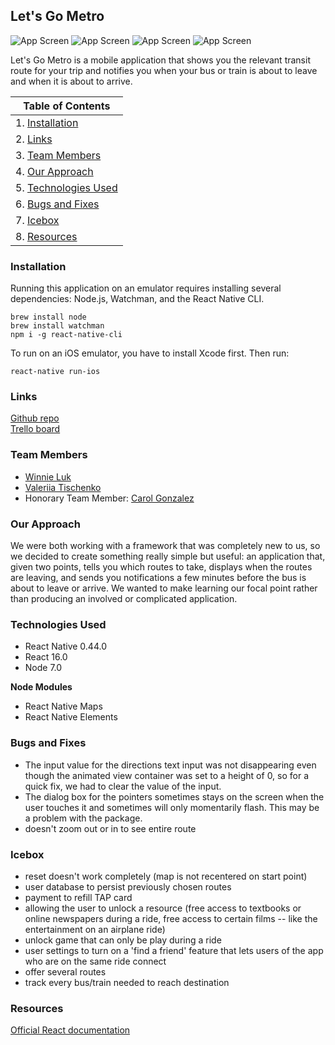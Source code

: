 ## Let's Go Metro

![App Screen](https://github.com/CodingForProduct/Lets-Go-Metro/blob/master/app/images/app-1.png)
![App Screen](https://github.com/CodingForProduct/Lets-Go-Metro/blob/master/app/images/app-2.png)
![App Screen](https://github.com/CodingForProduct/Lets-Go-Metro/blob/master/app/images/app-3.png)
![App Screen](https://github.com/CodingForProduct/Lets-Go-Metro/blob/master/app/images/app-4.png)

Let's Go Metro is a mobile application that shows you the relevant transit route for your trip and notifies you when your bus or train is about to leave and when it is about to arrive.

|Table of Contents|
|---|
|1. [Installation](#installation)|
|2. [Links](#links)|
|3. [Team Members](#team)|
|4. [Our Approach](#approach)|
|5. [Technologies Used](#technologies)|
|6. [Bugs and Fixes](#bugs)|
|7. [Icebox](#icebox)|
|8. [Resources](#resources)| 

### <a name="installation">Installation</a>
Running this application on an emulator requires installing several dependencies: Node.js, Watchman, and the React Native CLI.
```
brew install node
brew install watchman
npm i -g react-native-cli
```

To run on an iOS emulator, you have to install Xcode first. Then run:
```
react-native run-ios
```

### <a name="links">Links</a>
[Github repo](https://github.com/CodingForProduct/Lets-Go-Metro)  
[Trello board](https://trello.com/b/H8ZakZ6u/ideas)

### <a name="team">Team Members</a>
* [Winnie Luk](https://github.com/winniecluk)
* [Valeriia Tischenko](https://github.com/v1-lab)
* Honorary Team Member: [Carol Gonzalez](https://github.com/carolag)

### <a name="approach">Our Approach</a>
We were both working with a framework that was completely new to us, so we decided to create something really simple but useful: an application that, given two points, tells you which routes to take, displays when the routes are leaving, and sends you notifications a few minutes before the bus is about to leave or arrive. We wanted to make learning our focal point rather than producing an involved or complicated application.

### <a name="technologies">Technologies Used</a>
* React Native 0.44.0
* React 16.0
* Node 7.0

**Node Modules**
* React Native Maps
* React Native Elements

### <a name="bugs">Bugs and Fixes</a>
* The input value for the directions text input was not disappearing even though the animated view container was set to a height of 0, so for a quick fix, we had to clear the value of the input.
* The dialog box for the pointers sometimes stays on the screen when the user touches it and sometimes will only momentarily flash. This may be a problem with the package.
* doesn't zoom out or in to see entire route

### <a name="icebox">Icebox</a>
* reset doesn't work completely (map is not recentered on start point)
* user database to persist previously chosen routes
* payment to refill TAP card
* allowing the user to unlock a resource (free access to textbooks or online newspapers during a ride, free access to certain films -- like the entertainment on an airplane ride)
* unlock game that can only be play during a ride
* user settings to turn on a 'find a friend' feature that lets users of the app who are on the same ride connect
* offer several routes
* track every bus/train needed to reach destination

### <a name="resources">Resources</a>
[Official React documentation](https://facebook.github.io/react-native/docs/getting-started.html)
